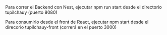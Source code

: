 Para correr el Backend con Nest, ejecutar npm run start desde el directorio tupilchauy (puerto 8080)

Para consumirlo desde el front de React, ejecutar npm start desde el direcorio tupilchauy-front (correrá en el puerto 3000)
